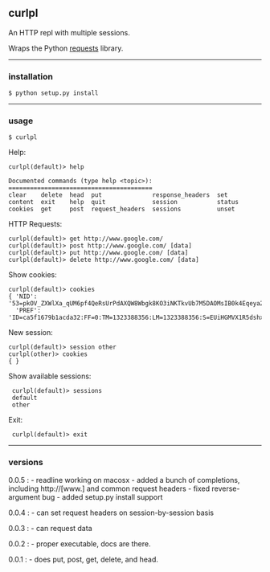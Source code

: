 ## curlpl

An HTTP repl with multiple sessions.

Wraps the Python [requests](http://pypi.python.org/pypi/requests) library.

---

### installation

    $ python setup.py install

---

### usage

    $ curlpl

Help:

    curlpl(default)> help

    Documented commands (type help <topic>):
    ========================================
    clear    delete  head  put              response_headers  set   
    content  exit    help  quit             session           status
    cookies  get     post  request_headers  sessions          unset 

HTTP Requests:

    curlpl(default)> get http://www.google.com/
    curlpl(default)> post http://www.google.com/ [data]
    curlpl(default)> put http://www.google.com/ [data]
    curlpl(default)> delete http://www.google.com/ [data]

Show cookies:

    curlpl(default)> cookies
    { 'NID': '53=pkOV_ZXWlXa_qUM6pf4QeRsUrPdAXQW8Wbgk8KO3iNKTkvUb7M5DAOMsIB0k4Eqeya2Q_vM2hfjFOiAisa8yVpQptw_GAI_mxM7QHe3UeBVgaAsoL3cU3PUH979wRyTC',
      'PREF': 'ID=ca5f1679b1acda32:FF=0:TM=1323388356:LM=1323388356:S=EUiHGMVX1R5dshxv'}

New session:

    curlpl(default)> session other
    curlpl(other)> cookies
    { }

Show available sessions:

     curlpl(default)> sessions
     default
     other

Exit:

     curlpl(default)> exit

---

### versions

0.0.5 :
      - readline working on macosx
      - added a bunch of completions, including http://[www.] and common request headers
      - fixed reverse-argument bug
      - added setup.py install support

0.0.4 :
      - can set request headers on session-by-session basis

0.0.3 :
      - can request data

0.0.2 :
      - proper executable, docs are there.

0.0.1 :
      - does put, post, get, delete, and head.
